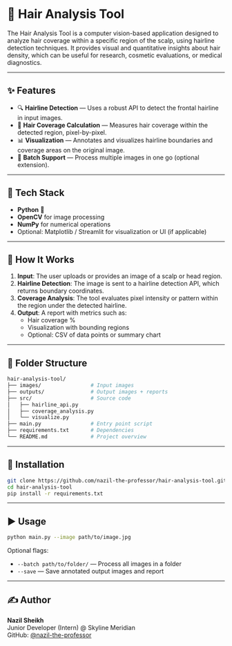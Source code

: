 # 🧠 Hair Analysis Tool

The Hair Analysis Tool is a computer vision-based application designed to analyze hair coverage within a specific region of the scalp, using hairline detection techniques. It provides visual and quantitative insights about hair density, which can be useful for research, cosmetic evaluations, or medical diagnostics.

---

## ✨ Features

- 🔍 **Hairline Detection** — Uses a robust API to detect the frontal hairline in input images.
- 📏 **Hair Coverage Calculation** — Measures hair coverage within the detected region, pixel-by-pixel.
- 📊 **Visualization** — Annotates and visualizes hairline boundaries and coverage areas on the original image.
- 📁 **Batch Support** — Process multiple images in one go (optional extension).

---

## 🧰 Tech Stack

- **Python** 🐍
- **OpenCV** for image processing
- **NumPy** for numerical operations
- Optional: Matplotlib / Streamlit for visualization or UI (if applicable)

---

## 🚀 How It Works

1. **Input**: The user uploads or provides an image of a scalp or head region.
2. **Hairline Detection**: The image is sent to a hairline detection API, which returns boundary coordinates.
3. **Coverage Analysis**: The tool evaluates pixel intensity or pattern within the region under the detected hairline.
4. **Output**: A report with metrics such as:
   - Hair coverage %
   - Visualization with bounding regions
   - Optional: CSV of data points or summary chart

---

## 📂 Folder Structure

```bash
hair-analysis-tool/
├── images/                # Input images
├── outputs/               # Output images + reports
├── src/                   # Source code
│   ├── hairline_api.py
│   ├── coverage_analysis.py
│   └── visualize.py
├── main.py                # Entry point script
├── requirements.txt       # Dependencies
└── README.md              # Project overview
```

---

## 🔧 Installation

```bash
git clone https://github.com/nazil-the-professor/hair-analysis-tool.git
cd hair-analysis-tool
pip install -r requirements.txt
```

---

## ▶️ Usage

```bash
python main.py --image path/to/image.jpg
```

Optional flags:
- `--batch path/to/folder/` — Process all images in a folder
- `--save` — Save annotated output images and report

---

## ✍️ Author

**Nazil Sheikh**  
Junior Developer (Intern) @ Skyline Meridian  
GitHub: [@nazil-the-professor](https://github.com/nazil-the-professor)

